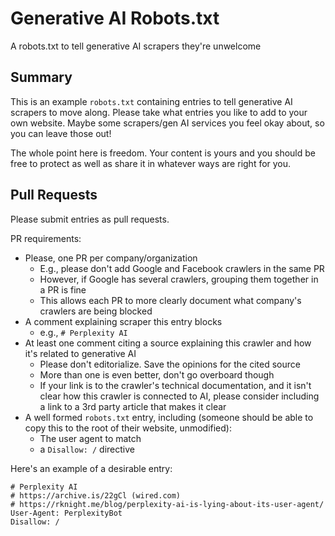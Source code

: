 # Generative AI Robots.txt

A robots.txt to tell generative AI scrapers they're unwelcome

## Summary

This is an example `robots.txt` containing entries to tell generative AI scrapers to move along. Please take what entries you like to add to your own website. Maybe some scrapers/gen AI services you feel okay about, so you can leave those out!

The whole point here is freedom. Your content is yours and you should be free to protect as well as share it in whatever ways are right for you.

## Pull Requests

Please submit entries as pull requests.

PR requirements:
- Please, one PR per company/organization
  - E.g., please don't add Google and Facebook crawlers in the same PR
  - However, if Google has several crawlers, grouping them together in a PR is fine
  - This allows each PR to more clearly document what company's crawlers are being blocked
- A comment explaining scraper this entry blocks
  - e.g., `# Perplexity AI`
- At least one comment citing a source explaining this crawler and how it's related to generative AI
  - Please don't editorialize. Save the opinions for the cited source
  - More than one is even better, don't go overboard though
  - If your link is to the crawler's technical documentation, and it isn't clear how this crawler is connected to AI, please consider including a link to a 3rd party article that makes it clear
- A well formed `robots.txt` entry, including (someone should be able to copy this to the root of their website, unmodified):
  - The user agent to match
  - a `Disallow: /` directive

Here's an example of a desirable entry:

```
# Perplexity AI
# https://archive.is/22gCl (wired.com)
# https://rknight.me/blog/perplexity-ai-is-lying-about-its-user-agent/
User-Agent: PerplexityBot
Disallow: /
```